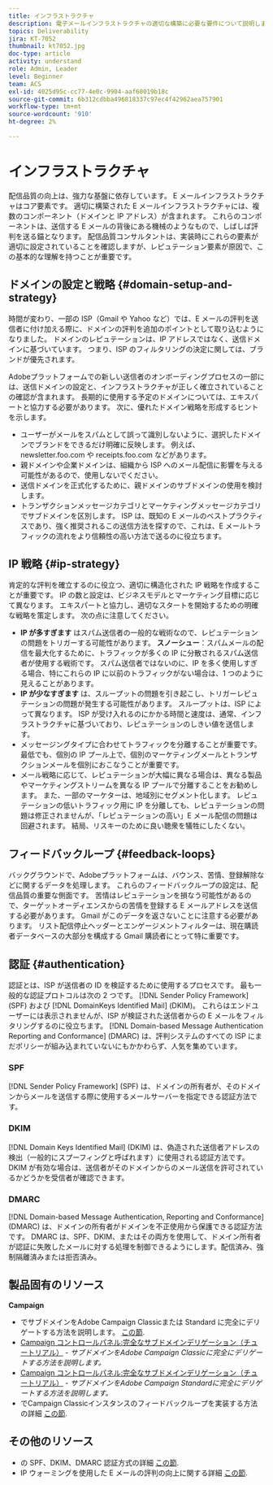 ```yaml
---
title: インフラストラクチャ
description: 電子メールインフラストラクチャの適切な構築に必要な要件について説明します。
topics: Deliverability
jira: KT-7052
thumbnail: kt7052.jpg
doc-type: article
activity: understand
role: Admin, Leader
level: Beginner
team: ACS
exl-id: 4025d95c-cc77-4e0c-9904-aaf60019b18c
source-git-commit: 6b312cdbba496818337c97ec4f42962aea757901
workflow-type: tm+mt
source-wordcount: '910'
ht-degree: 2%

---
```


# インフラストラクチャ

配信品質の向上は、強力な基盤に依存しています。 E メールインフラストラクチャはコア要素です。 適切に構築された E メールインフラストラクチャには、複数のコンポーネント（ドメインと IP アドレス）が含まれます。 これらのコンポーネントは、送信する E メールの背後にある機械のようなもので、しばしば評判を送る錨となります。 配信品質コンサルタントは、実装時にこれらの要素が適切に設定されていることを確認しますが、レピュテーション要素が原因で、この基本的な理解を持つことが重要です。

## ドメインの設定と戦略 {#domain-setup-and-strategy}

時間が変わり、一部の ISP（Gmail や Yahoo など）では、E メールの評判を送信者に付け加える際に、ドメインの評判を追加のポイントとして取り込むようになりました。 ドメインのレピュテーションは、IP アドレスではなく、送信ドメインに基づいています。 つまり、ISP のフィルタリングの決定に関しては、ブランドが優先されます。

Adobeプラットフォームでの新しい送信者のオンボーディングプロセスの一部には、送信ドメインの設定と、インフラストラクチャが正しく確立されていることの確認が含まれます。 長期的に使用する予定のドメインについては、エキスパートと協力する必要があります。 次に、優れたドメイン戦略を形成するヒントを示します。

* ユーザーがメールをスパムとして誤って識別しないように、選択したドメインでブランドをできるだけ明確に反映します。 例えば、 newsletter.foo.com や receipts.foo.com などがあります。
* 親ドメインや企業ドメインは、組織から ISP へのメール配信に影響を与える可能性があるので、使用しないでください。
* 送信ドメインを正式化するために、親ドメインのサブドメインの使用を検討します。
* トランザクションメッセージカテゴリとマーケティングメッセージカテゴリでサブドメインを区別します。 ISP は、既知の E メールのベストプラクティスであり、強く推奨されるこの送信方法を探すので、これは、E メールトラフィックの流れをより信頼性の高い方法で送るのに役立ちます。

## IP 戦略 {#ip-strategy}

肯定的な評判を確立するのに役立つ、適切に構造化された IP 戦略を作成することが重要です。 IP の数と設定は、ビジネスモデルとマーケティング目標に応じて異なります。 エキスパートと協力し、適切なスタートを開始するための明確な戦略を策定します。 次の点に注意してください。

* **IP が多すぎます** はスパム送信者の一般的な戦術なので、レピュテーションの問題をトリガーする可能性があります。 **スノーシュー**：スパムメールの配信を最大化するために、トラフィックが多くの IP に分散されるスパム送信者が使用する戦術です。 スパム送信者ではないのに、IP を多く使用しすぎる場合、特にこれらの IP に以前のトラフィックがない場合は、1 つのように見えることがあります。
* **IP が少なすぎます** は、スループットの問題を引き起こし、トリガーレピュテーションの問題が発生する可能性があります。 スループットは、ISP によって異なります。 ISP が受け入れるのにかかる時間と速度は、通常、インフラストラクチャに基づいており、レピュテーションのしきい値を送信します。
* メッセージングタイプに合わせてトラフィックを分離することが重要です。 最低でも、個別の IP プール上で、個別のマーケティングメールとトランザクションメールを個別におこなうことが重要です。
* メール戦略に応じて、レピュテーションが大幅に異なる場合は、異なる製品やマーケティングストリームを異なる IP プールで分離することをお勧めします。 また、一部のマーケターは、地域別にセグメント化します。 レピュテーションの低いトラフィック用に IP を分離しても、レピュテーションの問題は修正されませんが、「レピュテーションの高い」E メール配信の問題は回避されます。 結局、リスキーのために良い聴衆を犠牲にしたくない。

## フィードバックループ {#feedback-loops}

バックグラウンドで、Adobeプラットフォームは、バウンス、苦情、登録解除などに関するデータを処理します。 これらのフィードバックループの設定は、配信品質の重要な側面です。 苦情はレピュテーションを損なう可能性があるので、ターゲットオーディエンスからの苦情を登録する E メールアドレスを送信する必要があります。 Gmail がこのデータを返さないことに注意する必要があります。 リスト配信停止ヘッダーとエンゲージメントフィルターは、現在購読者データベースの大部分を構成する Gmail 購読者にとって特に重要です。

## 認証 {#authentication}

認証とは、ISP が送信者の ID を検証するために使用するプロセスです。 最も一般的な認証プロトコルは次の 2 つです。 [!DNL Sender Policy Framework] (SPF) および [!DNL DomainKeys Identified Mail] (DKIM)。 これらはエンドユーザーには表示されませんが、ISP が検証された送信者からの E メールをフィルタリングするのに役立ちます。 [!DNL Domain-based Message Authentication Reporting and Conformance] (DMARC) は、評判システムのすべての ISP にまだポリシーが組み込まれていないにもかかわらず、人気を集めています。

### SPF

[!DNL Sender Policy Framework] (SPF) は、ドメインの所有者が、そのドメインからメールを送信する際に使用するメールサーバーを指定できる認証方法です。

### DKIM

[!DNL Domain Keys Identified Mail] (DKIM) は、偽造された送信者アドレスの検出（一般的にスプーフィングと呼ばれます）に使用される認証方法です。 DKIM が有効な場合は、送信者がそのドメインからのメール送信を許可されているかどうかを受信者が確認できます。

### DMARC

[!DNL Domain-based Message Authentication, Reporting and Conformance] (DMARC) は、ドメインの所有者がドメインを不正使用から保護できる認証方法です。 DMARC は、SPF、DKIM、またはその両方を使用して、ドメイン所有者が認証に失敗したメールに対する処理を制御できるようにします。配信済み、強制隔離済みまたは拒否済み。

## 製品固有のリソース

**Campaign**

* でサブドメインをAdobe Campaign Classicまたは Standard に完全にデリゲートする方法を説明します。 [この節](/help/additional-resources/ac-domain-name-setup.md).
* [Campaign コントロールパネル:完全なサブドメインデリゲーション（チュートリアル）](https://experienceleague.adobe.com/docs/campaign-classic-learn/control-panel/subdomains-and-certificates/subdomain-delegation.html) - *サブドメインをAdobe Campaign Classicに完全にデリゲートする方法を説明します。*
* [Campaign コントロールパネル:完全なサブドメインデリゲーション（チュートリアル）](https://experienceleague.adobe.com/docs/campaign-standard-learn/control-panel/subdomains-and-certificates/subdomain-delegation.html) - *サブドメインをAdobe Campaign Standardに完全にデリゲートする方法を説明します。*
* でCampaign Classicインスタンスのフィードバックループを実装する方法の詳細 [この節](/help/additional-resources/acc-technical-recommendations.md#feedback-loop-acc).

## その他のリソース

* の SPF、DKIM、DMARC 認証方式の詳細 [この節](/help/additional-resources/authentication.md).
* IP ウォーミングを使用した E メールの評判の向上に関する詳細 [この節](/help/additional-resources/increase-reputation-with-ip-warming.md).
